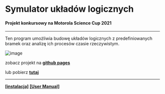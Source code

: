 # Symulator układów logicznych
#### Projekt konkursowy na Motorola Science Cup 2021
***
Ten program umożliwia budowę układów logicznych z predefiniowanych bramek oraz analizę ich procesów czasie rzeczywistym.

![image](https://user-images.githubusercontent.com/77996376/156939797-b3c1424e-a70e-4300-877f-825fa9a89c8b.png)

zobacz projekt na **[github pages](https://isayni.github.io/logic)**

lub pobierz **[tutaj](https://github.com/isayni/logic/releases/download/v1.0/logic.zip)**
***
**[[instalacja]](https://github.com/isayni/logic/wiki/instalacja)** **[[User Manual]](https://github.com/isayni/logic/wiki/manual)**
